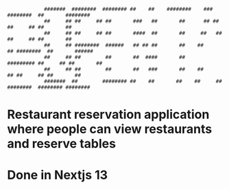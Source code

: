                 #######  ########  ######## ##    ##    ########    ###    ########  ##       ########
                ##     ## ##     ## ##       ###   ##       ##      ## ##   ##     ## ##       ##
                ##     ## ##     ## ##       ####  ##       ##     ##   ##  ##     ## ##       ##
                ##     ## ########  ######   ## ## ##       ##    ##     ## ########  ##       ######
                ##     ## ##        ##       ##  ####       ##    ######### ##     ## ##       ##
                ##     ## ##        ##       ##   ###       ##    ##     ## ##     ## ##       ##
                #######  ##        ######## ##    ##       ##    ##     ## ########  ######## ########

# Restaurant reservation application where people can view restaurants and reserve tables

# Done in Nextjs 13
